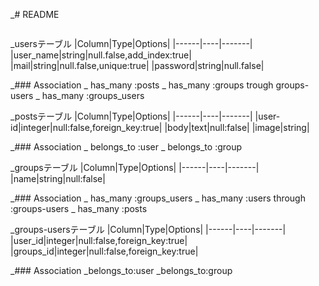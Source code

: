 _# README
```
```
_usersテーブル
|Column|Type|Options|
|------|----|-------|
|user_name|string|null.false,add_index:true|
|mail|string|null.false,unique:true|
|password|string|null.false|

_### Association
_ has_many :posts
_ has_many :groups trough groups-users
_ has_many :groups_users


_postsテーブル
|Column|Type|Options|
|------|----|-------|
|user-id|integer|null:false,foreign_key:true|
|body|text|null:false|
|image|string|

_### Association
_ belongs_to :user
_ belongs_to :group

_groupsテーブル
|Column|Type|Options|
|------|----|-------|
|name|string|null:false|

_### Association
_ has_many :groups_users
_ has_many :users through :groups-users
_ has_many :posts


_groups-usersテーブル
|Column|Type|Options|
|------|----|-------|
|user_id|integer|null:false,foreign_key:true|
|groups_id|integer|null:false,foreign_key:true|

_### Association
_belongs_to:user
_belongs_to:group